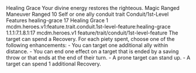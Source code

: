 <ability>
  <name>Healing Grace</name>
  <flavor>Your divine energy restores the righteous.</flavor>
  <keywords>
    <keyword>Magic</keyword>
    <keyword>Ranged</keyword>
  </keywords>
  <type>Maneuver</type>
  <distance>Ranged 10</distance>
  <target>Self or one ally</target>
  <metadata>
    <class>conduit</class>
    <feature_type>trait</feature_type>
    <file_dpath>Conduit/1st-Level Features</file_dpath>
    <item_id>healing-grace</item_id>
    <item_index>17</item_index>
    <item_name>Healing Grace</item_name>
    <level>1</level>
    <scc>mcdm.heroes.v1:feature.trait.conduit.1st-level-feature:healing-grace</scc>
    <scdc>1.1.1:7.1.8.1:17</scdc>
    <source>mcdm.heroes.v1</source>
    <type>feature/trait/conduit/1st-level-feature</type>
  </metadata>
  <effects>
    <effect type="mundane">The target can spend a Recovery.</effect>
    <effect type="mundane" cost="Spend 1+ Piety">For each piety spent, choose one of the following enhancements: - You can target one additional ally within distance. - You can end one effect on a target that is ended by a saving throw or that ends at the end of their turn. - A prone target can stand up. - A target can spend 1 additional Recovery.</effect>
  </effects>
</ability>
